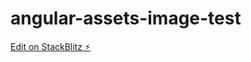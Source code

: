 # angular-assets-image-test

[Edit on StackBlitz ⚡️](https://stackblitz.com/edit/angular-assets-image-test)